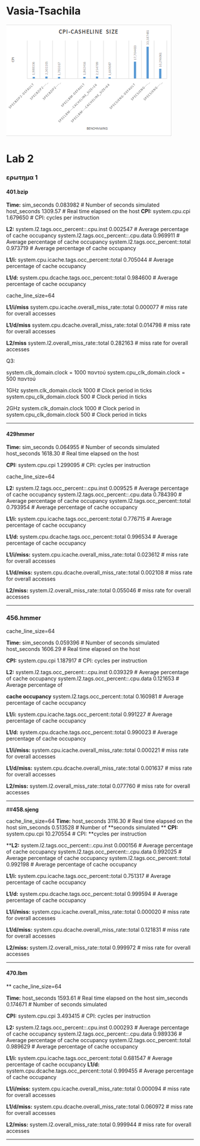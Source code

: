 # Vasia-Tsachila
![What is this](myimage.png)
# Lab 2
### ερωτημα 1

#### **401.bzip**
**Time:**
sim_seconds                              	0.083982                   	# Number of seconds simulated
host_seconds                              	1309.57                   	# Real time elapsed on the host
**CPI:**
system.cpu.cpi                           	1.679650                   	# CPI: cycles per instruction

**L2:**
system.l2.tags.occ_percent::.cpu.inst    	0.002547                   	# Average percentage of cache occupancy
system.l2.tags.occ_percent::.cpu.data    	0.969911                   	# Average percentage of cache occupancy
system.l2.tags.occ_percent::total        	0.973719                   	# Average percentage of cache occupancy

**L1/i:**
system.cpu.icache.tags.occ_percent::total     0.705044                       # Average percentage of cache occupancy

**L1/d:**
system.cpu.dcache.tags.occ_percent::total 	0.984600                   	# Average percentage of cache occupancy

cache_line_size=64

**L1/i/miss**
system.cpu.icache.overall_miss_rate::total 	0.000077                   	# miss rate for overall accesses

**L1/d/miss**
system.cpu.dcache.overall_miss_rate::total 	0.014798                   	# miss rate for overall accesses

**L2/miss**
system.l2.overall_miss_rate::total       	0.282163                   	# miss rate for overall accesses


Q3: 

system.clk_domain.clock                 =     1000   παντού 
system.cpu_clk_domain.clock          =     500    παντού 

1GHz
system.clk_domain.clock                      	1000                   	# Clock period in ticks
system.cpu_clk_domain.clock                   	500                   	# Clock period in ticks

2GHz
system.clk_domain.clock                      	1000                   	# Clock period in 
system.cpu_clk_domain.clock                   	500                   	# Clock period in ticks





------------------------------------------------------------------------------------------------------

#### **429hmmer**
**Time:**
sim_seconds                              	0.064955                   	# Number of seconds simulated
host_seconds                              	1618.30                   	# Real time elapsed on the host

**CPI:**
system.cpu.cpi                           	1.299095                   	# CPI: cycles per instruction

cache_line_size=64

**L2:**
system.l2.tags.occ_percent::.cpu.inst    	0.009525                   	# Average percentage of cache occupancy
system.l2.tags.occ_percent::.cpu.data    	0.784390                   	# Average percentage of cache occupancy
system.l2.tags.occ_percent::total        	0.793954                   	# Average percentage of cache occupancy

**L1/i:**
system.cpu.icache.tags.occ_percent::total 	0.776715                   	# Average percentage of cache occupancy

**L1/d:**
system.cpu.dcache.tags.occ_percent::total 	0.996534                   	# Average percentage of cache occupancy

**L1/i/miss:**
system.cpu.icache.overall_miss_rate::total 	0.023612                   	# miss rate for overall accesses

**L1/d/miss:**
system.cpu.dcache.overall_miss_rate::total 	0.002108                   	# miss rate for overall accesses

**L2/miss:**
system.l2.overall_miss_rate::total       	0.055046                   	# miss rate for overall accesses

--------------------------------------------------------------------------------------------------------

### **456.hmmer**

cache_line_size=64

**Time:**
sim_seconds                              	0.059396                   	# Number of seconds simulated
host_seconds                              	1606.29                   	# Real time elapsed on the host

**CPI:**
system.cpu.cpi                           	1.187917                   	# CPI: cycles per instruction

**L2:**
system.l2.tags.occ_percent::.cpu.inst    	0.039329                   	# Average percentage of cache occupancy
system.l2.tags.occ_percent::.cpu.data    	0.121653                   	# Average percentage of 

**cache occupancy**
system.l2.tags.occ_percent::total        	0.160981                   	# Average percentage of cache occupancy

**L1/i:**
system.cpu.icache.tags.occ_percent::total 	0.991227                   	# Average percentage of cache occupancy

**L1/d:**
system.cpu.dcache.tags.occ_percent::total 	0.990023                   	# Average percentage of cache occupancy

**L1/i/miss:**
system.cpu.icache.overall_miss_rate::total 	0.000221                   	# miss rate for overall accesses

**L1/d/miss:**
system.cpu.dcache.overall_miss_rate::total 	0.001637                   	# miss rate for overall accesses

**L2/miss:**
system.l2.overall_miss_rate::total       	0.077760                   	# miss rate for overall accesses


-------------------------------------------------------------------------
 ##**458.sjeng**

cache_line_size=64
**Time:**
host_seconds                              	3116.30                   	# Real time elapsed on the host
sim_seconds                              	0.513528                   	# Number of **seconds simulated
**
**CPI:**
system.cpu.cpi                          	10.270554                   	# CPI: **cycles per instruction

****L2:**
system.l2.tags.occ_percent::.cpu.inst    	0.000156                   	# Average percentage of cache occupancy
system.l2.tags.occ_percent::.cpu.data    	0.992025                   	# Average percentage of cache occupancy
system.l2.tags.occ_percent::total        	0.992198                   	# Average percentage of cache occupancy

**L1/i:**
system.cpu.icache.tags.occ_percent::total 	0.751317                   	# Average percentage of cache occupancy

**L1/d:**
system.cpu.dcache.tags.occ_percent::total 	0.999594                   	# Average percentage of cache occupancy

**L1/i/miss:**
system.cpu.icache.overall_miss_rate::total 	0.000020                   	# miss rate for overall accesses

**L1/d/miss:**
system.cpu.dcache.overall_miss_rate::total 	0.121831                   	# miss rate for overall accesses

**L2/miss:**
system.l2.overall_miss_rate::total       	0.999972                   	# miss rate for overall accesses


-------------------------------------------------------------------------------------------------------------

#### **470.lbm**
**
cache_line_size=64

**Time:**
host_seconds                              	1593.61                   	# Real time elapsed on the host
sim_seconds                              	0.174671                   	# Number of seconds simulated

**CPI:**
system.cpu.cpi                           	3.493415                   	# CPI: cycles per instruction

**L2:**
system.l2.tags.occ_percent::.cpu.inst    	0.000293                   	# Average percentage of cache occupancy
system.l2.tags.occ_percent::.cpu.data    	0.989336                   	# Average percentage of cache occupancy
system.l2.tags.occ_percent::total        	0.989629                   	# Average percentage of cache occupancy

**L1/i:**
system.cpu.icache.tags.occ_percent::total 	0.681547                   	# Average percentage of cache occupancy
**L1/d:**
system.cpu.dcache.tags.occ_percent::total 	0.999455                   	# Average percentage of cache occupancy

**L1/i/miss:**
system.cpu.icache.overall_miss_rate::total 	0.000094                   	# miss rate for overall accesses

**L1/d/miss:**
system.cpu.dcache.overall_miss_rate::total 	0.060972                   	# miss rate for overall accesses

**L2/miss:**
system.l2.overall_miss_rate::total       	0.999944                   	# miss rate for overall accesses


----------------------------------------------------------------------------------------------------------------







